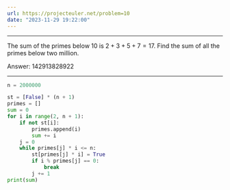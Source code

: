 ```yaml
---
url: https://projecteuler.net/problem=10
date: "2023-11-29 19:22:00"
---
```

---
The sum of the primes below $10$ is $2 + 3 + 5 + 7 = 17$.
Find the sum of all the primes below two million.

Answer: 142913828922

---
```python
n = 2000000

st = [False] * (n + 1)
primes = []
sum = 0
for i in range(2, n + 1):
    if not st[i]:
        primes.append(i)
        sum += i
    j = 0
    while primes[j] * i <= n:
        st[primes[j] * i] = True
        if i % primes[j] == 0:
            break
        j += 1
print(sum)
```
